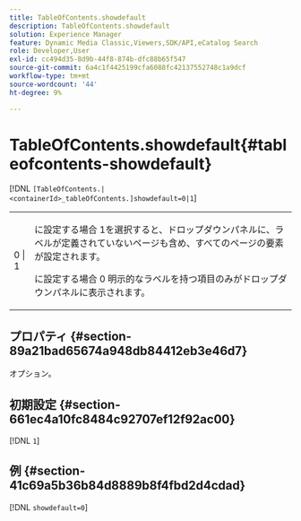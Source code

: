 ```yaml
---
title: TableOfContents.showdefault
description: TableOfContents.showdefault
solution: Experience Manager
feature: Dynamic Media Classic,Viewers,SDK/API,eCatalog Search
role: Developer,User
exl-id: cc494d35-8d9b-44f8-874b-dfc88b65f547
source-git-commit: 6a4c1f4425199cfa6088fc42137552748c1a9dcf
workflow-type: tm+mt
source-wordcount: '44'
ht-degree: 9%

---
```


# TableOfContents.showdefault{#tableofcontents-showdefault}

[!DNL `[TableOfContents.|<containerId>_tableOfContents.]showdefault=0|1`]

<table id="table_BE34F807437C4955A2A640495E05138F"> 
 <tbody> 
  <tr> 
   <td> <p> <span class="codeph"> 0 | 1</span> </p> </td> 
   <td> <p> に設定する場合 <span class="codeph"> 1</span>を選択すると、ドロップダウンパネルに、ラベルが定義されていないページも含め、すべてのページの要素が設定されます。 </p> <p>に設定する場合 <span class="codeph"> 0</span> 明示的なラベルを持つ項目のみがドロップダウンパネルに表示されます。 </p> </td> 
  </tr> 
 </tbody> 
</table>

## プロパティ {#section-89a21bad65674a948db84412eb3e46d7}

オプション。

## 初期設定 {#section-661ec4a10fc8484c92707ef12f92ac00}

[!DNL `1`]

## 例 {#section-41c69a5b36b84d8889b8f4fbd2d4cdad}

[!DNL `showdefault=0`]
